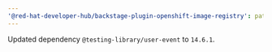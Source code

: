 ```yaml
---
'@red-hat-developer-hub/backstage-plugin-openshift-image-registry': patch
---
```


Updated dependency `@testing-library/user-event` to `14.6.1`.
